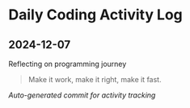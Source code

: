 # Daily Coding Activity Log

## 2024-12-07

Reflecting on programming journey

> Make it work, make it right, make it fast.

*Auto-generated commit for activity tracking*
